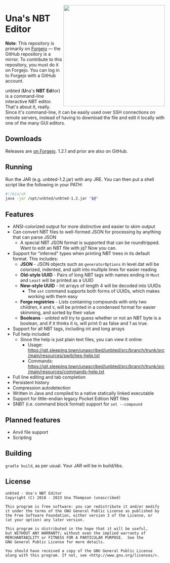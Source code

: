 <a href="https://asciinema.org/a/201725" target="_blank"><img width="320" align="right" src="https://asciinema.org/a/201725.svg" /></a>
# Una's NBT Editor

**Note**: This repository is primarily on [Forgejo](https://git.sleeping.town/unascribed/unbted) —
the GitHub repository is a mirror. To contribute to this repository, you must do it on Forgejo. You
can log in to Forgejo with a GitHub account.

unbted (**U**na's **NBT** **Ed**itor) is a command-line interactive NBT editor. That's about it, really.
Since it's command-line, it can be easily used over SSH connections on remote servers, instead of having to download the file and edit it locally with one of the many GUI editors.

## Downloads
Releases are [on Forgejo](https://git.sleeping.town/unascribed/unbted/releases). 1.2.1 and prior are
also on GitHub.

## Running
Run the JAR (e.g. unbted-1.2.jar) with any JRE. You can then put a shell script like the following
in your PATH:
```sh
#!/bin/sh
java -jar /opt/unbted/unbted-1.2.jar "$@"
```

## Features

* ANSI-colorized output for more distinctive and easier to skim output
* Can convert NBT files to well-formed JSON for processing by anything that can parse JSON
  * A special NBT JSON format is supported that can be roundtripped. Want to edit an NBT file with jq? Now you can.
* Support for "inferred" types when printing NBT trees in its default format. This includes:
  * **JSON** - JSON objects such as `generatorOptions` in level.dat will be colorized, indented, and split into multiple lines for easier reading
  * **Old-style UUID** - Pairs of long NBT tags with names ending in `Most` and `Least` will be printed as a UUID
  * **New-style UUID** - Int arrays of length 4 will be decoded into UUIDs
    * The `set` command supports both forms of UUIDs, which makes working with them easy
  * **Forge registries** - Lists containing compounds with only two children, `K` and `V`, will be printed in a condensed format for easier skimming, and sorted by their value
  * **Booleans** - unbted will try to guess whether or not an NBT byte is a boolean, and if it thinks it is, will print 0 as false and 1 as true.
* Support for all NBT tags, including int and long arrays
* Full help included
  * Since the help is just plain text files, you can view it online:
    * Usage: https://git.sleeping.town/unascribed/unbted/src/branch/trunk/src/main/resources/switches-help.txt
    * Commands: https://git.sleeping.town/unascribed/unbted/src/branch/trunk/src/main/resources/commands-help.txt
* Full line editing and tab completion
* Persistent history
* Compression autodetection
* Written in Java and compiled to a native statically linked executable
* Support for little-endian legacy Pocket Edition NBT files
* SNBT (i.e. command block format) support for `set --compound`

## Planned features

* Anvil file support
* Scripting

## Building
`gradle build`, as per usual. Your JAR will be in build/libs.

## License
```
unbted - Una's NBT Editor
Copyright (C) 2018 - 2023 Una Thompson (unascribed)

This program is free software: you can redistribute it and/or modify
it under the terms of the GNU General Public License as published by
the Free Software Foundation, either version 3 of the License, or
(at your option) any later version.

This program is distributed in the hope that it will be useful,
but WITHOUT ANY WARRANTY; without even the implied warranty of
MERCHANTABILITY or FITNESS FOR A PARTICULAR PURPOSE.  See the
GNU General Public License for more details.

You should have received a copy of the GNU General Public License
along with this program. If not, see <http://www.gnu.org/licenses/>.
```
